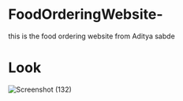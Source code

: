 # FoodOrderingWebsite-
 this is the food ordering website from Aditya sabde

# Look

![Screenshot (132)](https://user-images.githubusercontent.com/84443116/148888572-ec9e638a-a247-4206-9d8d-8a29bb47e8be.png)
